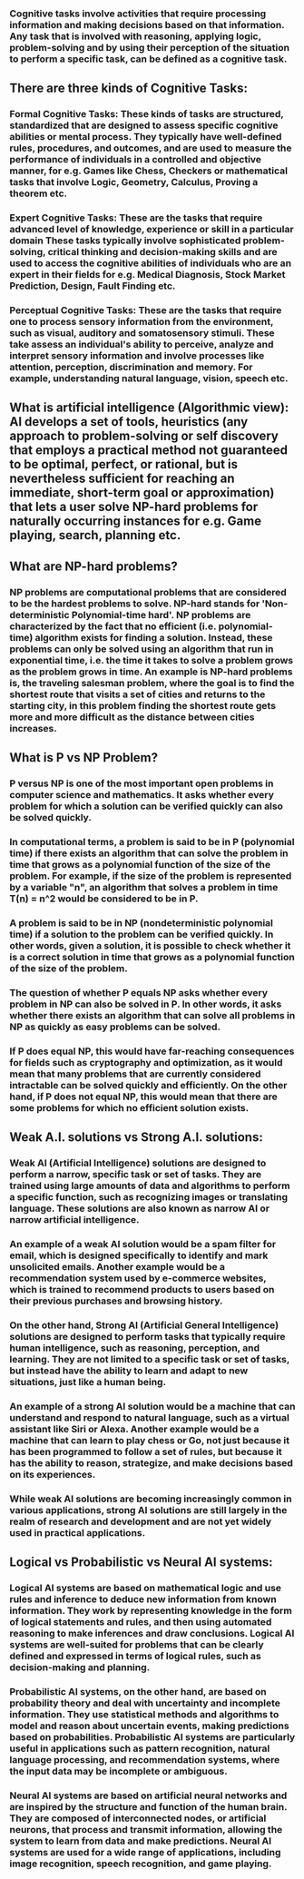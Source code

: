 ### Cognitive tasks involve activities that require processing information and making decisions based on that information. Any task that is involved with reasoning, applying logic, problem-solving and by using their perception of the situation to perform a specific task, can be defined as a cognitive task. 

## There are three kinds of Cognitive Tasks:

### Formal Cognitive Tasks: These kinds of tasks are structured, standardized that are designed to assess specific cognitive abilities or mental process. They typically have well-defined rules, procedures, and outcomes, and are used to measure the performance of individuals in a controlled and objective manner, for e.g. Games like Chess, Checkers or mathematical tasks that involve Logic, Geometry, Calculus, Proving a theorem etc.

### Expert Cognitive Tasks: These are the tasks that require advanced level of knowledge, experience or skill in a particular domain These tasks typically involve sophisticated problem-solving, critical thinking and decision-making skills and are used to access the cognitive abilities of individuals who are an expert in their fields for e.g. Medical Diagnosis, Stock Market Prediction, Design, Fault Finding etc. 

### Perceptual Cognitive Tasks: These are the tasks that require one to process sensory information from the environment, such as visual, auditory and somatosensory stimuli. These take assess an individual's ability to perceive, analyze and interpret sensory information and involve processes like attention, perception, discrimination and memory. For example, understanding natural language, vision, speech etc. 

## What is artificial intelligence (Algorithmic view): AI develops a set of tools, heuristics (any approach to problem-solving or self discovery that employs a practical method not guaranteed to be optimal, perfect, or rational, but is nevertheless sufficient for reaching an immediate, short-term goal or approximation) that lets a user solve NP-hard problems for naturally occurring instances for e.g. Game playing, search, planning etc. 

## What are NP-hard problems?

### NP problems are computational problems that are considered to be the hardest problems to solve. NP-hard stands for 'Non-deterministic Polynomial-time hard'. NP problems are characterized by the fact that no efficient (i.e. polynomial-time) algorithm exists for finding a solution. Instead, these problems can only be solved using an algorithm that run in exponential time, i.e. the time it takes to solve a problem grows as the problem grows in time. An example is NP-hard problems is, the traveling salesman problem, where the goal is to find the shortest route that visits a set of cities and returns to the starting city, in this problem finding the shortest route gets more and more difficult as the distance between cities increases.



## What is P vs NP Problem?

### P versus NP is one of the most important open problems in computer science and mathematics. It asks whether every problem for which a solution can be verified quickly can also be solved quickly.

### In computational terms, a problem is said to be in P (polynomial time) if there exists an algorithm that can solve the problem in time that grows as a polynomial function of the size of the problem. For example, if the size of the problem is represented by a variable "n", an algorithm that solves a problem in time T(n) = n^2 would be considered to be in P.

### A problem is said to be in NP (nondeterministic polynomial time) if a solution to the problem can be verified quickly. In other words, given a solution, it is possible to check whether it is a correct solution in time that grows as a polynomial function of the size of the problem.

### The question of whether P equals NP asks whether every problem in NP can also be solved in P. In other words, it asks whether there exists an algorithm that can solve all problems in NP as quickly as easy problems can be solved.

### If P does equal NP, this would have far-reaching consequences for fields such as cryptography and optimization, as it would mean that many problems that are currently considered intractable can be solved quickly and efficiently. On the other hand, if P does not equal NP, this would mean that there are some problems for which no efficient solution exists.

## Weak A.I. solutions vs Strong A.I. solutions:

### Weak AI (Artificial Intelligence) solutions are designed to perform a narrow, specific task or set of tasks. They are trained using large amounts of data and algorithms to perform a specific function, such as recognizing images or translating language. These solutions are also known as narrow AI or narrow artificial intelligence.

### An example of a weak AI solution would be a spam filter for email, which is designed specifically to identify and mark unsolicited emails. Another example would be a recommendation system used by e-commerce websites, which is trained to recommend products to users based on their previous purchases and browsing history.

### On the other hand, Strong AI (Artificial General Intelligence) solutions are designed to perform tasks that typically require human intelligence, such as reasoning, perception, and learning. They are not limited to a specific task or set of tasks, but instead have the ability to learn and adapt to new situations, just like a human being.

### An example of a strong AI solution would be a machine that can understand and respond to natural language, such as a virtual assistant like Siri or Alexa. Another example would be a machine that can learn to play chess or Go, not just because it has been programmed to follow a set of rules, but because it has the ability to reason, strategize, and make decisions based on its experiences.

### While weak AI solutions are becoming increasingly common in various applications, strong AI solutions are still largely in the realm of research and development and are not yet widely used in practical applications.

## Logical vs Probabilistic vs Neural AI systems:

### Logical AI systems are based on mathematical logic and use rules and inference to deduce new information from known information. They work by representing knowledge in the form of logical statements and rules, and then using automated reasoning to make inferences and draw conclusions. Logical AI systems are well-suited for problems that can be clearly defined and expressed in terms of logical rules, such as decision-making and planning.

### Probabilistic AI systems, on the other hand, are based on probability theory and deal with uncertainty and incomplete information. They use statistical methods and algorithms to model and reason about uncertain events, making predictions based on probabilities. Probabilistic AI systems are particularly useful in applications such as pattern recognition, natural language processing, and recommendation systems, where the input data may be incomplete or ambiguous.

### Neural AI systems are based on artificial neural networks and are inspired by the structure and function of the human brain. They are composed of interconnected nodes, or artificial neurons, that process and transmit information, allowing the system to learn from data and make predictions. Neural AI systems are used for a wide range of applications, including image recognition, speech recognition, and game playing.

